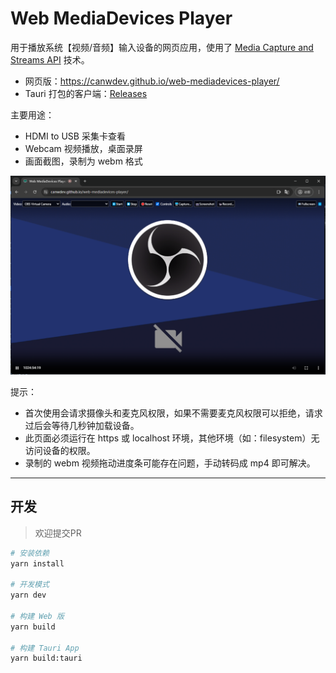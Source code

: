 # Web MediaDevices Player

用于播放系统【视频/音频】输入设备的网页应用，使用了 [Media Capture and Streams API](https://developer.mozilla.org/en-US/docs/Web/API/MediaDevices/getUserMedia) 技术。

- 网页版：https://canwdev.github.io/web-mediadevices-player/
- Tauri 打包的客户端：[Releases](https://github.com/canwdev/web-mediadevices-player/releases)

主要用途：
- HDMI to USB 采集卡查看
- Webcam 视频播放，桌面录屏
- 画面截图，录制为 webm 格式

![screenshot](screenshot.png)

提示：
- 首次使用会请求摄像头和麦克风权限，如果不需要麦克风权限可以拒绝，请求过后会等待几秒钟加载设备。
- 此页面必须运行在 https 或 localhost 环境，其他环境（如：filesystem）无访问设备的权限。
- 录制的 webm 视频拖动进度条可能存在问题，手动转码成 mp4 即可解决。

---

## 开发

> 欢迎提交PR

```sh
# 安装依赖
yarn install

# 开发模式
yarn dev

# 构建 Web 版
yarn build

# 构建 Tauri App
yarn build:tauri
```
